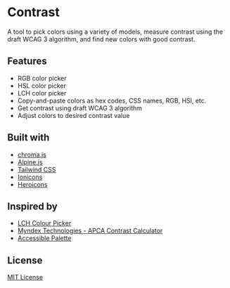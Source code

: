# Contrast

A tool to pick colors using a variety of models, measure contrast using the draft WCAG 3 algorithm, and find new colors with good contrast. 

## Features

- RGB color picker
- HSL color picker
- LCH color picker
- Copy-and-paste colors as hex codes, CSS names, RGB, HSl, etc.
- Get contrast using draft WCAG 3 algorithm
- Adjust colors to desired contrast value

## Built with

- [chroma.js](https://gka.github.io/chroma.js/ "chroma.js")
- [Alpine.js](https://alpinejs.dev/ "Alpine.js")
- [Tailwind CSS](https://tailwindcss.com/ "Tailwind CSS")
- [Ionicons](https://ionic.io/ionicons "Ionicons")
- [Heroicons](https://heroicons.com/ "Heroicons")

## Inspired by

- [LCH Colour Picker](https://css.land/lch/ "LCH Colour Picker")
- [Myndex Technologies - APCA Contrast Calculator](https://www.myndex.com/APCA/ "Myndex Technologies - APCA Contrast Calculator")
- [Accessible Palette](https://accessiblepalette.com/ "Accessible Palette")

## License

[MIT License](https://github.com/pandao/editor.md/blob/master/LICENSE "MIT License")